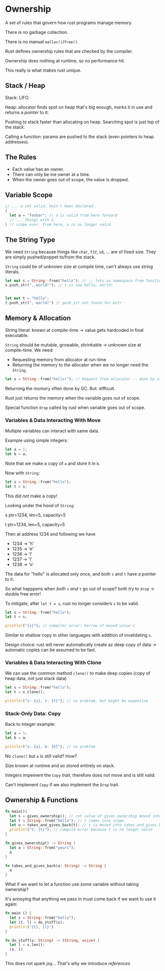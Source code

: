 # Ownership

A set of rules that govern how rust programs manage memory.
  
There is no garbage collection.
  
There is no manual `malloc()`/`free()`.
  
Rust defines ownership rules that are checked by the compiler.
  
Ownership does nothing at runtime, so no performance hit.
  
This really is what makes rust unique.

## Stack / Heap

Stack: LIFO.
  
Heap: allocator finds spot on heap that's big enough, marks it in use and returns a _pointer_ to it.
  
Pushing to stack faster than allocating on heap. Searching spot is just top of the stack.
  
Calling a function: params are pushed to the stack (even pointers to heap addresses).

## The Rules

* Each value has an owner.
* There can only be ine owner at a time.
* When the owner goes out of scope, the value is dropped.

## Variable Scope

```rust
// ... a not valid, hasn't been declared
{
  let a = "foobar"; // a is valid from here forward
  // ... things with a
} // scope over. from here, a is no longer valid
```

## The String Type

We need `String` because things like `char`, `f32`, `u8`, ... are of fixed size. They are simply pushed/poppet to/from the stack.
  
`String` could be of unknown size at compile time, can't always use string literals.

```rust
let mut s = String::from("hello"); // :: lets us namespace from function under String type
s.push_str(", world!"); // s is now hello, world!


let mut t = "hello";
t.push_str(", world!") // push_str not found for &str
```

## Memory & Allocation

String literal: known at compile-time -> value gets hardcoded in final executable.
  
`String` should be mutable, growable, shrinkable -> unknown size at compile-time. We need:
* Requesting memory from allocator at run-time
* Returning the memory to the allocator when we no longer need the `String`.

```rust
let s = String::from("hello!"); // Request from allocator -- done by us :)
```

Returning the momory often done by GC. But: difficult.
  
Rust just returns the memory when the variable goes out of scope.
  
Special function `drop` called by rust when variable goes out of scope.

### Variables & Data Interacting With Move

Multiple variables can interact with same data.
  
Example using simple integers:

```rust
let a = 1;
let b = a;
```

Note that we make a copy of `a` and store it in `b`.
  
Now with `String`:

```rust
let s = String::from("hello");
let t = s;
```

This did _not_ make a copy!
  
Looking under the hood of `String`:
  
s ptr=1234, len=5, capacity=5
  
t ptr=1234, len=5, capacity=5
  
Then at address 1234 and following we have
* 1234 -> 'h'
* 1235 -> 'e'
* 1236 -> 'l'
* 1237 -> 'l'
* 1238 -> 'o'
  
The data for "hello" is allocated only once, and both `s` and `t` have a pointer to it.
  
So what happpens when _both_ `s` _and_ `t` go out of scope? both try to `drop` -> double free error!
  
To mitigate, after `let t = s`, rust no longer considers `s` to be valid.

```rust
let s = String::from("hello");
let t = s;

println!("{s}"); // compiler error: borrow of moved value s
```

Similar to shallow copy in other languages with addition of invalidating `s`.
  
Design choice: rust will never automatically create az deep copy of data -> automatic copies can be assumed to be fast.

### Variables & Data Interacting With Clone

We can use the common method `clone()` to make deep copies (copy of heap data, not just stack data)

```rust
let s = String::from("hello");
let t = s.clone();

println!("s: {s}, t: {t}"); // no problem, but might be expensive
```

### Stack-Only Data: Copy

Back to integer example:

```rust
let a = 1;
let b = a;

println!("a: {a}, b: {b}"); // no problem
```

No `clone()` but `a` is still valid? How?
  
Size known at runtime and so stored entirely on stack.
  
Integers impement the `Copy` _trait_, therefore does not move and is still valid.
  
Can't implement `Copy` if we also implement the `Drop` trait.

## Ownership & Functions

```rust
fn main(){
  let s = gives_ownership(); // ret value of gives_ownership moved into s
  let t = String::from("hello"); // r comes into scope
  let u = takes_and_gives_back(t); // t is moved into takes_and_gives_back, ret value of takes_and_gives_back is moved into u
  println!("t: {t}"); // compile error because t is no longer valid
}

fn gives_ownership() -> String {
  let a = String::from("yours");
  a
}

fn takes_and_gives_back(a: String) -> String {
  a
}
```

What if we want to let a function use some variable without taking ownership?
  
It's annoying that anything we pass in must come back if we want to use it again:

```rust
fn main () {
  let s = String::from("hello");
  let (t, l) = do_stuff(s);
  println!("{t}, {l}")
}

fn do_stuff(s: String) -> (String, usize) {
  let l = s.len();
  (s, l)
}
```

This does not spark joy... That's why we introduce _references_

